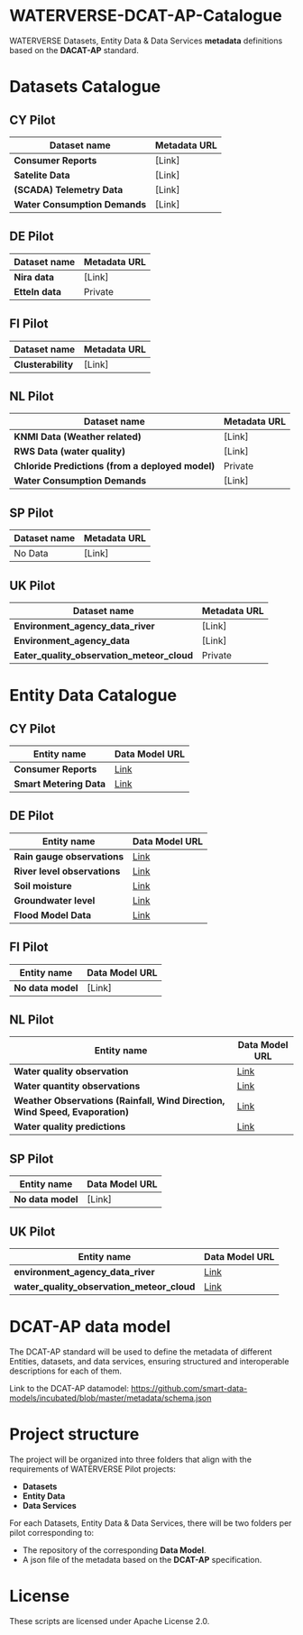 # WATERVERSE-DCAT-AP-Catalogue

WATERVERSE Datasets, Entity Data &amp; Data Services **metadata** definitions based on the **DACAT-AP** standard. 

# Datasets Catalogue 

## CY Pilot

| Dataset name  |  Metadata URL | 
|-----------|----------------|
| **Consumer Reports**    | [Link]         | 
| **Satelite Data**   | [Link]         | 
| **(SCADA) Telemetry Data**  | [Link]     | 
| **Water Consumption Demands**  | [Link]     | 

## DE Pilot

| Dataset name    | Metadata URL | 
|-----------|----------------|
| **Nira data**    |  [Link]     | 
| **Etteln data**    |  Private    | 


## FI Pilot

| Dataset name    | Metadata URL | 
|-----------|----------------|
| **Clusterability**    |  [Link]         | 


## NL Pilot

| Dataset name    | Metadata URL | 
|-----------|---------------|
| **KNMI Data (Weather related)**    | [Link]         | 
| **RWS Data (water quality)**   | [Link]         | 
| **Chloride Predictions (from a deployed model)** | Private     | 
| **Water Consumption Demands** |  [Link]     |

## SP Pilot

| Dataset name    | Metadata URL | 
|-----------|----------------|
| No Data    |  [Link]         | 

## UK Pilot

| Dataset name    | Metadata URL | 
|-----------|---------------|
| **Environment_agency_data_river**    | [Link]         | 
| **Environment_agency_data**   | [Link]         | 
| **Eater_quality_observation_meteor_cloud** | Private     | 

# Entity Data Catalogue

## CY Pilot 

| Entity name    | Data Model URL | 
|-----------|----------------|
| **Consumer Reports**    |  [Link](https://github.com/smart-data-models/dataModel.Weather/tree/master/WeatherAlert)    | 
| **Smart Metering Data**    |  [Link](https://github.com/smart-data-models/dataModel.Energy)  | 

## DE Pilot 

| Entity name    | Data Model URL | 
|-----------|----------------|
| **Rain gauge observations**    |  [Link](https://github.com/smart-data-models/dataModel.Environment/tree/master/WaterObserved)     | 
| **River level observations**    |  [Link](https://github.com/smart-data-models/dataModel.Environment/tree/master/WaterObserved)     | 
| **Soil moisture**    |  [Link](https://github.com/smart-data-models/dataModel.Agrifood/tree/master/AgriSoil)   | 
| **Groundwater level**    |  [Link](https://github.com/smart-data-models/dataModel.Water)   | 
| **Flood Model Data**    |  [Link](https://github.com/smart-data-models/dataModel.Environment/tree/master/FloodMonitoring)   | 

## FI Pilot 

| Entity name    | Data Model URL | 
|-----------|----------------|
| **No data model**    |  [Link]     | 


## NL Pilot 

| Entity name    | Data Model URL | 
|-----------|----------------|
| **Water quality observation**    |  [Link](https://github.com/smart-data-models/dataModel.WaterQuality)     | 
| **Water quantity observations**    |  [Link](https://github.com/smart-data-models/dataModel.WaterConsumption/tree/master/WaterConsumptionObserved)   | 
| **Weather Observations (Rainfall, Wind Direction, Wind Speed, Evaporation)**    |  [Link](https://github.com/smart-data-models/dataModel.Weather/tree/master/WeatherObserved)   | 
| **Water quality predictions**    |  [Link](https://github.com/smart-data-models/dataModel.WaterQuality)   | 

## SP Pilot 

| Entity name    | Data Model URL | 
|-----------|----------------|
| **No data model**    |  [Link]     | 


## UK Pilot 

| Entity name    | Data Model URL | 
|-----------|----------------|
| **environment_agency_data_river**    |  [Link](https://github.com/smart-data-models/dataModel.Environment)     | 
| **water_quality_observation_meteor_cloud**    |  [Link](https://github.com/smart-data-models/dataModel.WaterQuality)    | 



# DCAT-AP data model

The DCAT-AP standard will be used to define the metadata of different Entities, datasets, and data services, ensuring structured and interoperable descriptions for each of them. 

Link to the DCAT-AP datamodel: 
https://github.com/smart-data-models/incubated/blob/master/metadata/schema.json

# Project structure 

The project will be organized into three folders that align with the requirements of WATERVERSE Pilot projects:

-  **Datasets**
-  **Entity Data**  
-  **Data Services** 

For each Datasets, Entity Data &amp; Data Services, there will be two folders per pilot corresponding to:
-  The repository of the corresponding **Data Model**. 
-  A json file of the metadata based on the **DCAT-AP** specification.  

# License

These scripts are licensed under Apache License 2.0.

